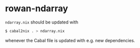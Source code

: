 # rowan-ndarray

`ndarray.nix` should be updated with

```sh
$ cabal2nix . > ndarray.nix
```

whenever the Cabal file is updated with e.g. new dependencies.
